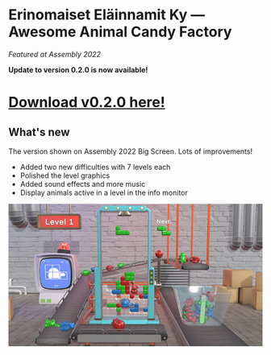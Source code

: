 # Erinomaiset Eläinnamit Ky — Awesome Animal Candy Factory

*Featured at Assembly 2022*

**Update to version 0.2.0 is now available!**

<h1><b><a href="https://github.com/verkel/animal-candy-factory/releases/download/v0.2.0/AwesomeAnimalCandyFactory-0.2.0.zip">Download v0.2.0 here!</a></b></h1>

## What's new
The version shown on Assembly 2022 Big Screen. Lots of improvements!

- Added two new difficulties with 7 levels each
- Polished the level graphics
- Added sound effects and more music
- Display animals active in a level in the info monitor

![Screenshot](/GithubScreenshot-0.2.0.jpg)
